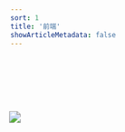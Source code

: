 ```yaml
---
sort: 1
title: '前端'
showArticleMetadata: false
---
```


<img class="front" src="./front.png" />

<style scoped>
button {
	font-size:40px;
	margin:0 20px;
}

img {
	margin:100px auto;
	transform:scale(1.3)
}

</style>
